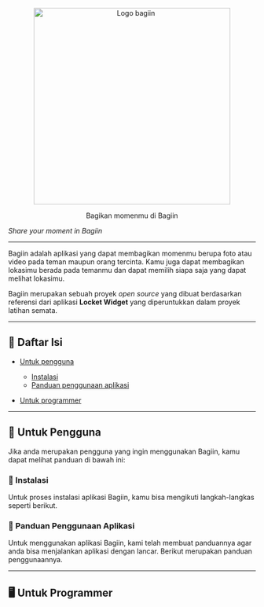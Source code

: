 <!-- @format -->

<p align="center">
  <a href="#">
    <img src="https://github.com/user-attachments/assets/7d352c6c-63eb-4e73-9582-5a2981fce99d" alt="Logo bagiin" width="400">
  </a>
</p>

<p align="center">
  Bagikan momenmu di Bagiin
  
  _Share your moment in Bagiin_
</p>

---

Bagiin adalah aplikasi yang dapat membagikan momenmu berupa foto atau video pada teman maupun orang tercinta. Kamu juga dapat membagikan lokasimu berada pada temanmu dan dapat memilih siapa saja yang dapat melihat lokasimu.

Bagiin merupakan sebuah proyek _open source_ yang dibuat berdasarkan referensi dari aplikasi **Locket Widget** yang diperuntukkan dalam proyek latihan semata.

---

## 📃 Daftar Isi

- [Untuk pengguna](#-untuk-pengguna)

  - [Instalasi](#-instalasi)
  - [Panduan penggunaan aplikasi](#-panduan-penggunaan-aplikasi)

- [Untuk programmer](#️-untuk-programmer)

---

## 👤 Untuk Pengguna

Jika anda merupakan pengguna yang ingin menggunakan Bagiin, kamu dapat melihat panduan di bawah ini:

### 📃 Instalasi

Untuk proses instalasi aplikasi Bagiin, kamu bisa mengikuti langkah-langkas seperti berikut.

### 📖 Panduan Penggunaan Aplikasi

Untuk menggunakan aplikasi Bagiin, kami telah membuat panduannya agar anda bisa menjalankan aplikasi dengan lancar. Berikut merupakan panduan penggunaannya.

---

## 🖥️ Untuk Programmer
